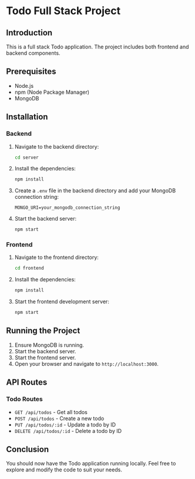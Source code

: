 # Todo Full Stack Project

## Introduction
This is a full stack Todo application. The project includes both frontend and backend components.

## Prerequisites
- Node.js
- npm (Node Package Manager)
- MongoDB

## Installation

### Backend
1. Navigate to the backend directory:
    ```bash
    cd server
    ```
2. Install the dependencies:
    ```bash
    npm install
    ```
3. Create a `.env` file in the backend directory and add your MongoDB connection string:
    ```
    MONGO_URI=your_mongodb_connection_string
    ```
4. Start the backend server:
    ```bash
    npm start
    ```

### Frontend
1. Navigate to the frontend directory:
    ```bash
    cd frontend
    ```
2. Install the dependencies:
    ```bash
    npm install
    ```
3. Start the frontend development server:
    ```bash
    npm start
    ```

## Running the Project
1. Ensure MongoDB is running.
2. Start the backend server.
3. Start the frontend server.
4. Open your browser and navigate to `http://localhost:3000`.

## API Routes

### Todo Routes
- `GET /api/todos` - Get all todos
- `POST /api/todos` - Create a new todo
- `PUT /api/todos/:id` - Update a todo by ID
- `DELETE /api/todos/:id` - Delete a todo by ID

## Conclusion
You should now have the Todo application running locally. Feel free to explore and modify the code to suit your needs.